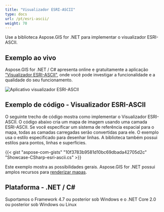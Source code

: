 ```yaml
---
title: "Visualizador ESRI-ASCII"
type: docs
url: /pt/esri-ascii/
weight: 70
---
```


Use a biblioteca Aspose.GIS for .NET para implementar o visualizador ESRI-ASCII.

## **Exemplo ao vivo**

Aspose.GIS for .NET / C# apresenta online e gratuitamente a aplicação ["Visualizador ESRI-ASCII"](https://products.aspose.app/gis/viewer/esri-ascii), onde você pode investigar a funcionalidade e a qualidade do seu funcionamento.

![Aplicativo visualizador ESRI-ASCII](viewer.png)

## **Exemplo de código - Visualizador ESRI-ASCII**

O seguinte trecho de código mostra como implementar o Visualizador ESRI-ASCII. O código abaixo cria um mapa de imagem usando uma camada ESRI-ASCII. Se você especificar um sistema de referência espacial para o mapa, todas as camadas carregadas serão convertidas para ele.
O exemplo usa o estilo especificado para desenhar linhas. A biblioteca também possui estilos para pontos, linhas e superfícies.

{{< gist "aspose-com-gists" "10f3783b9581d10bc69dbada42705d2c" "Showcase-CSharp-esri-ascii.cs" >}}

Este exemplo mostra as possibilidades gerais. Aspose.GIS for .NET possui amplos recursos para [renderizar mapas](https://docs.aspose.com/gis/net/map-rendering/).

## **Plataforma - .NET / C#**

Suportamos o Framework 4.7 ou posterior sob Windows e o .NET Core 2.0 ou posterior sob Windows ou Linux
